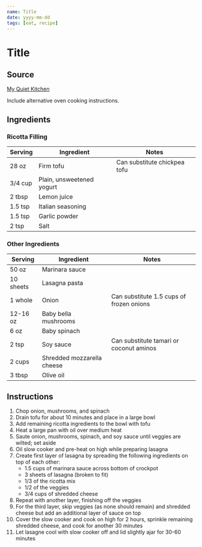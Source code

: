 ```yaml
---
name: Title
date: yyyy-mm-dd
tags: [eat, recipe]
---
```


# Title

## Source

[My Quiet Kitchen](https://myquietkitchen.com/vegan-crockpot-lasagna/)

Include alternative oven cooking instructions.

## Ingredients

### Ricotta Filling

| Serving | Ingredient | Notes |
|-|-|-|
| 28 oz | Firm tofu | Can substitute chickpea tofu |
| 3/4 cup | Plain, unsweetened yogurt |  |
| 2 tbsp | Lemon juice |  |
| 1.5 tsp | Italian seasoning |  |
| 1.5 tsp | Garlic powder |  |
| 2 tsp | Salt |  |

### Other Ingredients

| Serving | Ingredient | Notes |
|-|-|-|
| 50 oz | Marinara sauce |  |
| 10 sheets | Lasagna pasta |  |
| 1 whole | Onion | Can substitute 1.5 cups of frozen onions |
| 12-16 oz | Baby bella mushrooms |  |
| 6 oz | Baby spinach |  |
| 2 tsp | Soy sauce | Can substitute tamari or coconut aminos |
| 2 cups | Shredded mozzarella cheese |  |
| 3 tbsp | Olive oil |  |

## Instructions

1. Chop onion, mushrooms, and spinach
1. Drain tofu for about 10 minutes and place in a large bowl
1. Add remaining ricotta ingredients to the bowl with tofu
1. Heat a large pan with oil over medium heat
1. Saute onion, mushrooms, spinach, and soy sauce until veggies are wilted; set aside
1. Oil slow cooker and pre-heat on high while preparing lasagna
1. Create first layer of lasagna by spreading the following ingredients on top of each other:
    - 1.5 cups of marinara sauce across bottom of crockpot
    - 3 sheets of lasagna (broken to fit)
    - 1/3 of the ricotta mix
    - 1/2 of the veggies
    - 3/4 cups of shredded cheese
1. Repeat with another layer, finishing off the veggies
1. For the third layer, skip veggies (as none should remain) and shredded cheese but add an additional layer of sauce on top
1. Cover the slow cooker and cook on high for 2 hours, sprinkle remaining shredded cheese, and cook for another 30 minutes
1. Let lasagne cool with slow cooker off and lid slightly ajar for 30-60 minutes